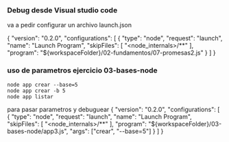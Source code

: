 ### Debug desde Visual studio code

va a pedir configurar un archivo launch.json

{
  "version": "0.2.0",
  "configurations": [
    {
      "type": "node",
      "request": "launch",
      "name": "Launch Program",
      "skipFiles": [
        "<node_internals>/**"
      ],
      "program": "${workspaceFolder}/02-fundamentos/07-promesas2.js"
    }
  ]
}

### uso de parametros ejercicio 03-bases-node

```
node app crear --base=5 
node app crear -b 5
node app listar
```

para pasar parametros y debuguear
{
  "version": "0.2.0",
  "configurations": [
    {
      "type": "node",
      "request": "launch",
      "name": "Launch Program",
      "skipFiles": [
        "<node_internals>/**"
      ],
      "program": "${workspaceFolder}/03-bases-node/app3.js",
      "args": ["crear", "--base=5"]
    }
  ]
}
